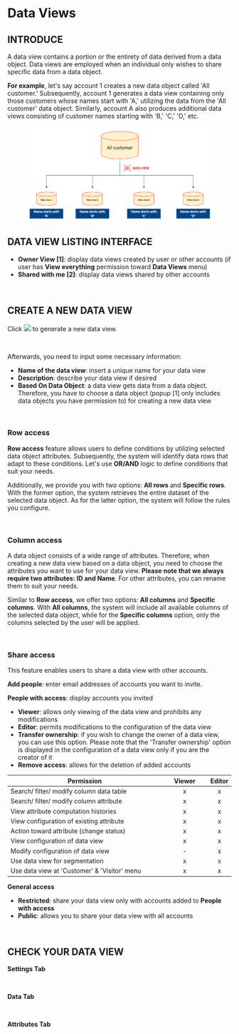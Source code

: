 # Data Views

## INTRODUCE

A data view contains a portion or the entirety of data derived from a data object. Data views are employed when an individual only wishes to share specific data from a data object.

**For example**, let's say account 1 creates a new data object called 'All customer.' Subsequently, account 1 generates a data view containing only those customers whose names start with 'A,' utilizing the data from the 'All customer' data object. Similarly, account A also produces additional data views consisting of customer names starting with 'B,' 'C,' 'D,' etc.

<figure><img src="../../.gitbook/assets/2024-03-13_10-18-34.png" alt=""><figcaption></figcaption></figure>

## DATA VIEW LISTING INTERFACE

* **Owner View \[1]**: display data views created by user or other accounts (if user has **View everything** permission toward **Data Views** menu)
* **Shared with me \[2]**: display data views shared by other accounts

<figure><img src="https://lh7-rt.googleusercontent.com/docsz/AD_4nXcosFqwHYPPulhAM25gif8sA1DKG0cFQAMVDFY2A_WbprRN4w0gBb82b2qGQ1ZyimnlGPqzuSzPhqNoKMXVcUlCWLVhPYaUGHJlL25hcJm1uny9XD8-FOFcz0pzdAGu4KYNZGN1TOQyh9o3keOkuqdGgtsv?key=BCSPTaQMmpd0_7NM9VMNCw" alt=""><figcaption></figcaption></figure>

## CREATE A NEW DATA VIEW

Click ![](https://lh7-rt.googleusercontent.com/docsz/AD_4nXcBJSZM0XF7WSwaiD_y7BFUoh5kz7Qcv18jWDwYaQNPAMUEFulptogkASeV15fwm2HjKWZ55GaDXp4sejOCfwTJrBizQBwihB6J5DF_Pn9s7t7lOkErZPBTYQnlBiHEg602RGw7DpC8ZsFUUkuhqnJdGzk?key=BCSPTaQMmpd0_7NM9VMNCw) to generate a new data view.

<figure><img src="https://lh7-rt.googleusercontent.com/docsz/AD_4nXdt7f7Q9L3t3m0A-HXsOpZKQPviiuhdlHjxwaIr2pefnaZzOGIsJ4LkdjRRPWf9qf1-8tCnchGUf3_S6-kPUnpk6bVraolGie2GbdpaojsRysRds6eYigrdr1i1vJK7ZBX1kuCcfcn00Fcj4qa1f8PcamiG?key=BCSPTaQMmpd0_7NM9VMNCw" alt=""><figcaption></figcaption></figure>

Afterwards, you need to input some necessary information:

* **Name of the data view**: insert a unique name for your data view
* **Description**: describe your data view if desired
* **Based On Data Object**: a data view gets data from a data object. Therefore, you have to choose a data object (popup \[1] only includes data objects you have permission to) for creating a new data view

<figure><img src="https://lh7-rt.googleusercontent.com/docsz/AD_4nXeKLZGVljtsd8zuI5oFiuCezub92H1dsyYDRKapIM9PeNGfSZTY50O8R74Bv9uk5fZ989wWowluNDtjLNF4Y_BeeOWWo0USHs_C7Wf80FfsoVnh2_5Ifdax2XhlVLUvpK-hjR1ZhHD6smoM5gRIg59z7Fk?key=BCSPTaQMmpd0_7NM9VMNCw" alt=""><figcaption></figcaption></figure>

### Row access

**Row access** feature allows users to define conditions by utilizing selected data object attributes. Subsequently, the system will identify data rows that adapt to these conditions. Let's use **OR/AND** logic to define conditions that suit your needs.

Additionally, we provide you with two options: **All rows** and **Specific rows**. With the former option, the system retrieves the entire dataset of the selected data object. As for the latter option, the system will follow the rules you configure.

<figure><img src="https://lh7-rt.googleusercontent.com/docsz/AD_4nXcyyXz9iTVV-63lLPvR_zxSKtkDUnql2QwyPO2cB0Ztp_IDOeKSkl8hp2eM2G7bTBUkS8er_Kja8EKXPpqQhw0qmF-lC6IggYmCOh2wVIc7xZhL7eGg8fNlkzr1XWqUAy6G1VkY_xW_Yib3GqoiesX0EDg?key=BCSPTaQMmpd0_7NM9VMNCw" alt=""><figcaption></figcaption></figure>

### Column access

A data object consists of a wide range of attributes. Therefore, when creating a new data view based on a data object, you need to choose the attributes you want to use for your data view. **Please note that we always require two attributes: ID and Name**. For other attributes, you can rename them to suit your needs.

Similar to **Row access**, we offer two options: **All columns** and **Specific columns**. With **All columns**, the system will include all available columns of the selected data object, while for the **Specific columns** option, only the columns selected by the user will be applied.

<figure><img src="https://lh7-rt.googleusercontent.com/docsz/AD_4nXd406hrRvP_V2_LpH703UREer0Y-cBUU9Ikx5tPkXeQhK75IK4naYg0mjmKS-YE8s4S8izkYYRAwJKUTNY5Ee5vL9onB_0dusD2LyQB8S9AMTKr0ETNWmF5uuuHiY15pJwfoMgDwt5bd_1xKt907gSJL5U?key=BCSPTaQMmpd0_7NM9VMNCw" alt=""><figcaption></figcaption></figure>

### Share access

This feature enables users to share a data view with other accounts.

**Add people**: enter email addresses of accounts you want to invite.

**People with access**: display accounts you invited

* **Viewer**: allows only viewing of the data view and prohibits any modifications
* **Editor**: permits modifications to the configuration of the data view
* **Transfer ownership**: if you wish to change the owner of a data view, you can use this option. Please note that the 'Transfer ownership' option is displayed in the configuration of a data view only if you are the creator of it
* **Remove access**: allows for the deletion of added accounts

<table><thead><tr><th width="518">Permission</th><th width="118" align="center">Viewer</th><th align="center">Editor</th></tr></thead><tbody><tr><td>Search/ filter/ modify column data table</td><td align="center">x</td><td align="center">x</td></tr><tr><td>Search/ filter/ modify column attribute</td><td align="center">x</td><td align="center">x</td></tr><tr><td>View attribute computation histories</td><td align="center">x</td><td align="center">x</td></tr><tr><td>View configuration of existing attribute</td><td align="center">x</td><td align="center">x</td></tr><tr><td>Action toward attribute (change status)</td><td align="center">x</td><td align="center">x</td></tr><tr><td>View configuration of data view</td><td align="center">x</td><td align="center">x</td></tr><tr><td>Modify configuration of data view</td><td align="center">-</td><td align="center">x</td></tr><tr><td>Use data view for segmentation</td><td align="center">x</td><td align="center">x</td></tr><tr><td>Use data view at 'Customer' &#x26; 'Visitor' menu</td><td align="center">x</td><td align="center">x</td></tr></tbody></table>

**General access**

* **Restricted**: share your data view only with accounts added to **People with access**
* **Public**: allows you to share your data view with all accounts

<figure><img src="https://lh7-rt.googleusercontent.com/docsz/AD_4nXffMTBOYjQeJoiUt9hdggHYQdDREPqmOSV5GhSFH70sA5BxSdzmCeTUr7BhtAJMXAFS_elP5vNxcfQGVF5UxH51PWJ3P95V8o9KJMtz3FohlhYuLIAq3rSzJbaE4WB8-yNzZgG6frawpiyLJ2jT1vgz_zB1?key=BCSPTaQMmpd0_7NM9VMNCw" alt=""><figcaption></figcaption></figure>

## CHECK YOUR DATA VIEW

**Settings Tab**

<figure><img src="https://lh7-rt.googleusercontent.com/docsz/AD_4nXcLV7smZseauJfU43zoszqk0j80Ow0NX2D2EjVkccJuj8JbFb9hsjIArm15ccg6aMg6CKiCl-yOtNx3StBormu1pjEafSjEQanTGBTLyw2VLUbm-7ceVb2EieEiDhfHCDHz6mNIc0TsZoPIdn7rNxfemPSo?key=BCSPTaQMmpd0_7NM9VMNCw" alt=""><figcaption></figcaption></figure>

**Data Tab**

<figure><img src="https://lh7-rt.googleusercontent.com/docsz/AD_4nXe4TeeqslqdlWLCTQ3BLZwsK9uuthqj6EmAHBfdwRFu5UwL6nbcj1KdqIdyH8J_vPCwpPeI9J7h1KJsMfPPTacfFyskIi9uHsDApRCGmWWAtcGQodMig0gg-FelZtKMhqVmML28H3AgWI6SNIa9YNxXZvlr?key=BCSPTaQMmpd0_7NM9VMNCw" alt=""><figcaption></figcaption></figure>

**Attributes Tab**

<figure><img src="https://lh7-rt.googleusercontent.com/docsz/AD_4nXdeV8qQpPwN4XbPySJ3rr_ZOLI4gsafpIfe7vuCIzbIKf_F4Xr9j9Yuh0IaPqvjqL45AD5N3LTdXODtWsIvL2sD7iRBtM34eLwcxuqPL7yhDMp9aLC0C-FjS4C9sWKSOf0LXqpLJT_MSI1shLdFFJXby0sE?key=BCSPTaQMmpd0_7NM9VMNCw" alt=""><figcaption></figcaption></figure>
